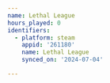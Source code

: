 ```yaml
---
name: Lethal League
hours_played: 0
identifiers:
  - platform: steam
    appid: '261180'
    name: Lethal League
    synced_on: '2024-07-04'

---
```

